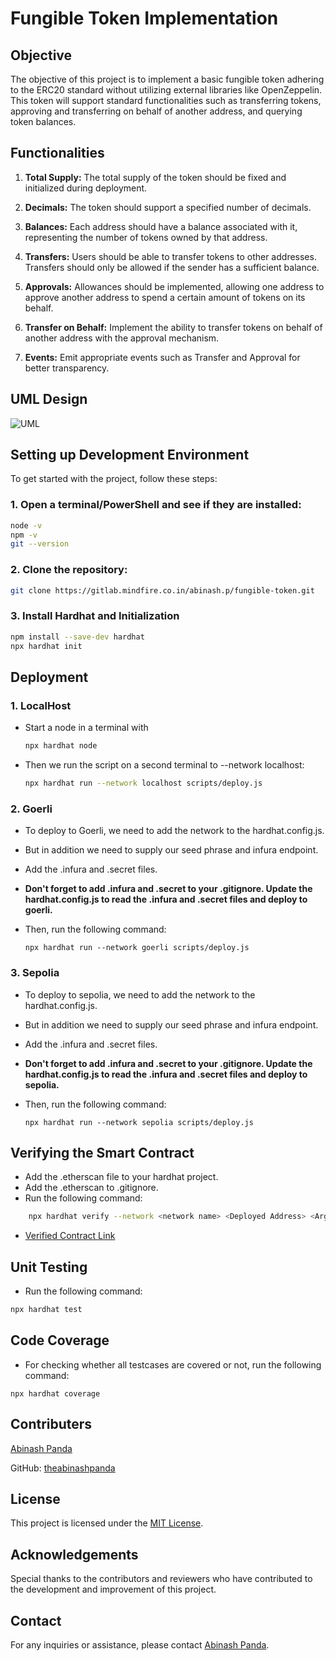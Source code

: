 # Fungible Token Implementation

## Objective
The objective of this project is to implement a basic fungible token adhering to the ERC20 standard without utilizing external libraries like OpenZeppelin. This token will support standard functionalities such as transferring tokens, approving and transferring on behalf of another address, and querying token balances.

## Functionalities 
1. **Total Supply:** The total supply of the token should be fixed and initialized during deployment.
   
2. **Decimals:** The token should support a specified number of decimals.
   
3. **Balances:** Each address should have a balance associated with it, representing the number of tokens owned by that address.
   
4. **Transfers:** Users should be able to transfer tokens to other addresses. Transfers should only be allowed if the sender has a sufficient balance.
   
5. **Approvals:** Allowances should be implemented, allowing one address to approve another address to spend a certain amount of tokens on its behalf.
   
6. **Transfer on Behalf:** Implement the ability to transfer tokens on behalf of another address with the approval mechanism.
   
7. **Events:** Emit appropriate events such as Transfer and Approval for better transparency.

## UML Design
![UML](https://www.plantuml.com/plantuml/dpng/dLNHRjCm57tFLrowbqnj93G9X2OnhIiPgYZjj6MJ44AHczo2XMD7jjDf6kiFy0xF_1fVWfl5ZfTEWT6NrlUUU-npVAzxh3IHkYfOy2p75UK85n_UdoncwIn-6y_VkEWqFfySF4-dyoG-FnrFOXZy_lbz04Gr6GUynoMBT_7SO7xygZ5rC15VaJlSsUN9R3f9Jo_dasIwCDZXmENgNURZcPVTjDcpy-dLE8czv5wRZA_YUUAbecWG19Hhb2kIMHbm6u3vt9Abqf9a-Ww6e8KcxA8gItOJxiCXLAReuCNBNU2ICC8pNAn2akSIbGAIPQBYkhVA_E1gXT8LISneIP7haIq2KbYQfH1ibuCm9gwtUpiISSrHZi0kLOayHzbx45AMKgmnxDJy-ociabCfYfQb8NcQkYYgluQ0QmE5n7gqCjI7bci4MdYBDM4LEdtx3mZ6jJR2mjgNjiYAxA6v2uAC4UMtQjCb4HZjb7-6b9C2Eo5rKooj6ASqzNgfIHN6zct1HslGwoCB_mHfqrAg1zn7O1XSQwZ7Z5rixL1VQ6aTbfY7fSGr5PLQTBpYUFqmjEzJxa4XShgYA45mTbCZGtiBcU36c2hJGePRizB3ngWHt1lb1LBAgQRMfiw5Rc1RRkRGuk-Z3SjkFCUC5eGfDxclcaJVL6-yKMv6s6dkOFq1TgtTUjRqTYl2R_ADDxVzVRcphJUk7MJ_djqfLTtQfseO0kMPHA9mRBKyTg8yn_pA7wmkIuv_Pr7LidvhUgds8BKA_q-TPR7-zjzCby4-6TvZ4KNVZkn_ON1iYgk2_G40)

## Setting up Development Environment
To get started with the project, follow these steps:
### 1. Open a terminal/PowerShell and see if they are installed:
```sh
node -v
npm -v
git --version
```

### 2. Clone the repository:
```sh
git clone https://gitlab.mindfire.co.in/abinash.p/fungible-token.git
```

### 3. Install Hardhat and Initialization
```sh
npm install --save-dev hardhat
npx hardhat init
```

## Deployment

### 1. LocalHost
- Start a node in a terminal with
    ```sh
    npx hardhat node
    ```
- Then we run the script on a second terminal to --network localhost:
    ```sh
    npx hardhat run --network localhost scripts/deploy.js
    ```
### 2. Goerli

- To deploy to Goerli, we need to add the network to the hardhat.config.js.

- But in addition we need to supply our seed phrase and infura endpoint.

- Add the .infura and .secret files.

- <b> Don't forget to add .infura and .secret to your .gitignore. Update the hardhat.config.js to read the .infura and .secret files and deploy to goerli.</b>

- Then, run the following command:
    ```
    npx hardhat run --network goerli scripts/deploy.js
    ```

### 3. Sepolia

- To deploy to sepolia, we need to add the network to the hardhat.config.js.

- But in addition we need to supply our seed phrase and infura endpoint.

- Add the .infura and .secret files.

- <b> Don't forget to add .infura and .secret to your .gitignore. Update the hardhat.config.js to read the .infura and .secret files and deploy to sepolia.</b>

- Then, run the following command:
    ```
    npx hardhat run --network sepolia scripts/deploy.js
    ```

## Verifying the Smart Contract

- Add the .etherscan file to your hardhat project.
- Add the .etherscan to .gitignore.
- Run the following command:
```sh
    npx hardhat verify --network <network name> <Deployed Address> <Args1> <Args2> ...
```
- [Verified Contract Link](https://sepolia.etherscan.io/address/0x33ad683F1E67b0a98c66E305213156e16A540075)

## Unit Testing
- Run the following command:
```sh
npx hardhat test
```

## Code Coverage

- For checking whether all testcases are covered or not, run the following command:
```
npx hardhat coverage
```

## Contributers
[Abinash Panda](https://gitlab.mindfire.co.in/abinash.p)

GitHub: [theabinashpanda](https://github.com/theabinashpanda)


## License
This project is licensed under the [MIT License](https://opensource.org/licenses/MIT).

## Acknowledgements
Special thanks to the contributors and reviewers who have contributed to the development and improvement of this project.

## Contact
For any inquiries or assistance, please contact [Abinash Panda](mailto:mfsi.abinash.p@gmail.com).